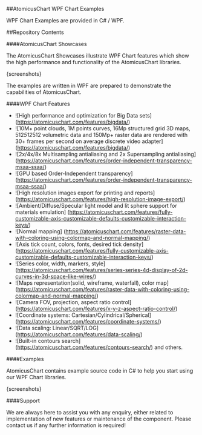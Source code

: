 ##AtomicusChart WPF Chart Examples

WPF Chart Examples are provided in C# / WPF.

##Repository Contents

####AtomicusChart Showcases

The AtomicusChart Showcases illustrate WPF Chart features which show the high performance and functionality of the AtomicusChart libraries. 

{screenshots}

The examples are written in WPF are prepared to demonstrate the capabilities of AtomicusChart.
 
####WPF Chart Features

* ![High performance and optimization for Big Data sets] (https://atomicuschart.com/features/bigdata/)
*	![10M+ point clouds, 1M points curves, 16Mp structured grid 3D maps, 512*512*512 volumetric data and 150Mp+ raster data are rendered with 30+ frames per second on average discrete video adapter] (https://atomicuschart.com/features/bigdata/)
*	![2x/4x/8x Multisampling antialiasing and 2x Supersampling antialiasing] (https://atomicuschart.com/features/order-independent-transparency-msaa-ssaa/)
*	![GPU based Order-Independent transparency] (https://atomicuschart.com/features/order-independent-transparency-msaa-ssaa/)
*	![High resolution images export for printing and reports] (https://atomicuschart.com/features/high-resolution-image-export/)
*	![Ambient/Diffuse/Specular light model and lit sphere support for materials emulation] (https://atomicuschart.com/features/fully-customizable-axis-customizable-defaults-customizable-interaction-keys/)
*	![Normal mapping] (https://atomicuschart.com/features/raster-data-with-coloring-using-colormap-and-normal-mapping/)
*	![Axis tick count, colors, fonts, desired tick density] (https://atomicuschart.com/features/fully-customizable-axis-customizable-defaults-customizable-interaction-keys/)
*	![Series color, width, markers, style] (https://atomicuschart.com/features/series-series-4d-display-of-2d-curves-in-3d-space-like-wires/)
*	![Maps representation(solid, wireframe, waterfall), color map] (https://atomicuschart.com/features/raster-data-with-coloring-using-colormap-and-normal-mapping/)
*	![Camera FOV, projection, aspect ratio control] (https://atomicuschart.com/features/x-y-z-aspect-ratio-control/)
*	![Coordinate systems: Cartesian/Cylindrical/Spherical] (https://atomicuschart.com/features/coordinate-systems/)
*	![Data scaling: Linear/SQRT/LOG] (https://atomicuschart.com/features/data-scaling/)
*	![Built-in contours search] (https://atomicuschart.com/features/contours-search/)
and others.

####Examples

AtomicusChart contains example source code in C# to help you start using our WPF Chart libraries. 

{screenshots}

####Support

We are always here to assist you with any enquiry, either related to implementation of new features or maintenance of the component. Please contact us if any further information is required!
